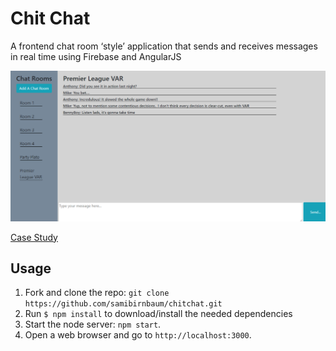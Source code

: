 # Chit Chat

A frontend chat room ‘style’ application that sends and receives messages in real time using Firebase and AngularJS

![Snapshot](app/assets/images/snapshot.png)

[Case Study](https://samibirnbaum.com/portfolio/chitchat.html)

## Usage

1. Fork and clone the repo: `git clone https://github.com/samibirnbaum/chitchat.git`
2. Run `$ npm install` to download/install the needed dependencies
3. Start the node server: `npm start`.
4. Open a web browser and go to `http://localhost:3000`.